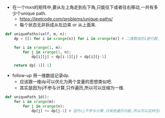
- 在一个mxn的矩阵中,要从左上角走到右下角,只能往下或者往右移动,一共有多少个unique path. 
  - https://leetcode.com/problems/unique-paths/
  - 每个状态无非拆成从左边来 or 从上面来.

```py
def uniquePaths(self, m, n):
    dp = [[1 for i in xrange(n)] for i in xrange(m)] # 二维数组的i是行数,是纵坐标,然而python的这个初始化有点颠倒,所以就先n再m

    for i in xrange(1, m):
        for j in xrange(1, n):
            dp[i][j] = dp[i-1][j] + dp[i][j-1]

    return dp[-1][-1]
```

- follow-up 用一维数组记录dp.
  - 应该跟一维dp可以优化为两个变量的思想类似吧.
  - 其实是因为ij不参与计算,只作遍历,所以可以压缩为一维.

```py
def uniquePath_1d():
    for i in xrange(m):
        for j in xrange(n):
            dp[j] += dp[j-1] # 因为ij不参与计算,只承担遍历功能,所以可以这样压缩.
```
